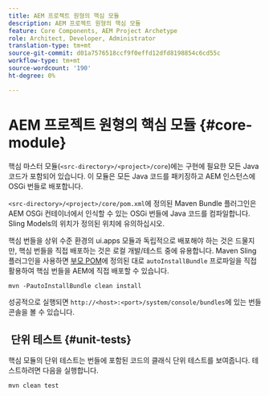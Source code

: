 ```yaml
---
title: AEM 프로젝트 원형의 핵심 모듈
description: AEM 프로젝트 원형의 핵심 모듈
feature: Core Components, AEM Project Archetype
role: Architect, Developer, Administrator
translation-type: tm+mt
source-git-commit: d01a7576518ccf9f0effd12dfd8198854c6cd55c
workflow-type: tm+mt
source-wordcount: '190'
ht-degree: 0%

---
```



# AEM 프로젝트 원형의 핵심 모듈 {#core-module}

핵심 마스터 모듈(`<src-directory>/<project>/core`)에는 구현에 필요한 모든 Java 코드가 포함되어 있습니다. 이 모듈은 모든 Java 코드를 패키징하고 AEM 인스턴스에 OSGi 번들로 배포합니다.

`<src-directory>/<project>/core/pom.xml`에 정의된 Maven Bundle 플러그인은 AEM OSGi 컨테이너에서 인식할 수 있는 OSGi 번들에 Java 코드를 컴파일합니다. Sling Models의 위치가 정의된 위치에 유의하십시오.

핵심 번들을 상위 수준 환경의 ui.apps 모듈과 독립적으로 배포해야 하는 것은 드물지만, 핵심 번들을 직접 배포하는 것은 로컬 개발/테스트 중에 유용합니다. Maven Sling 플러그인을 사용하면 [부모 POM](/help/developing/archetype/using.md#parent-pom)에 정의된 대로 `autoInstallBundle` 프로파일을 직접 활용하여 핵심 번들을 AEM에 직접 배포할 수 있습니다.

```shell
mvn -PautoInstallBundle clean install
```

성공적으로 실행되면 `http://<host>:<port>/system/console/bundles`에 있는 번들 콘솔을 볼 수 있습니다.

##  단위 테스트 {#unit-tests}

핵심 모듈의 단위 테스트는 번들에 포함된 코드의 클래식 단위 테스트를 보여줍니다. 테스트하려면 다음을 실행합니다.

```shell
mvn clean test
```
